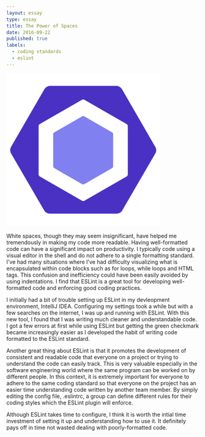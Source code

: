 ```yaml
---
layout: essay
type: essay
title: The Power of Spaces
date: 2016-09-22
published: true
labels:
  - coding standards
  - eslint
---
```


<img class="ui small circular centered image" src="../images/eslintlogo.png">

White spaces, though they may seem insignificant, have helped me tremendously in making my code more readable. Having well-formatted code can have a significant impact on productivity. I typically code using a visual editor in the shell and do not adhere to a single formatting standard. I've had many situations where I've had difficulty visualizing what is encapsulated within code blocks such as for loops, while loops and HTML tags. This confusion and inefficiency could have been easily avoided by using indentations. I find that ESLint is a great tool for developing well-formatted code and enforcing good coding practices.

I initially had a bit of trouble setting up ESLint in my devleopment environment, IntelliJ IDEA. Configuring my settings took a while but with a few searches on the internet, I was up and running with ESLint. With this new tool, I found that I was writing much cleaner and understandable code. I got a few errors at first while using ESLint but getting the green checkmark became increasingly easier as I developed the habit of writing code formatted to the ESLint standard.

Another great thing about ESLint is that it promotes the development of consistent and readable code that everyone on a project or trying to understand the code can easily track. This is very valuable especially in the software engineering world where the same program can be worked on by different people. In this context, it is extremely important for everyone to adhere to the same coding standard so that everyone on the project has an easier time understanding code written by another team member. By simply editing the config file, .eslintrc, a group can define different rules for their coding styles which the ESLint plugin will enforce.

Although ESLint takes time to configure, I think it is worth the intial time investment of setting it up and understanding how to use it. It definitely pays off in time not wasted dealing with poorly-formatted code. 





